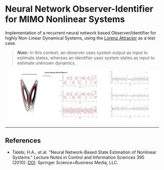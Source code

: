 # Neural Network Observer-Identifier for MIMO Nonlinear Systems

Implementation of a recurrent neural network based Observer/Identifier for highly Non-Linear Dynamical Systems, using the [Lorenz Attractor](https://en.wikipedia.org/wiki/Lorenz_system) as a test case.

> ***Note:*** In this context, an observer uses system output as input to estimate states, whereas an identifier uses system states as input to estimate unknown dynamics.

![Results](assets/Img.jpg)

---

## References

* Talebi, H.A., et al. "Neural Network-Based State Estimation of Nonlinear Systems." Lecture Notes in Control and Information Sciences 395 (2010): [DOI](https://doi.org/10.1007/978-1-4419-1438-5). Springer Science+Business Media, LLC.
